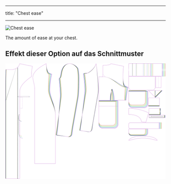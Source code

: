 - - -
title: "Chest ease"
- - -

![Chest ease](./chestease.svg)

The amount of ease at your chest.

## Effekt dieser Option auf das Schnittmuster

![This image shows the effect of this option by superimposing several variants that have a different value for this option](carlita_chestease_sample.svg "Effect of this option on the pattern")
